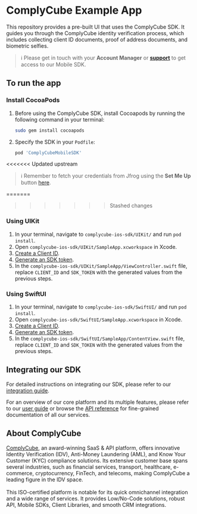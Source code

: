 # ComplyCube Example App

This repository provides a pre-built UI that uses the ComplyCube SDK. It guides you through the ComplyCube identity verification process, which includes collecting client ID documents, proof of address documents, and biometric selfies.

> :information_source: Please get in touch with your **Account Manager** or **[support](https://support.complycube.com/hc/en-gb/requests/new)** to get access to our Mobile SDK.

## To run the app

### Install CocoaPods

1. Before using the ComplyCube SDK, install Cocoapods by running the following command in your terminal:

   ```bash
   sudo gem install cocoapods
   ```

2. Specify the SDK in your `Podfile`:

   ```bash
   pod 'ComplyCubeMobileSDK'
   ```

<<<<<<< Updated upstream
> :information_source: Remember to fetch your credentials from Jfrog using the **Set Me Up** button [here](https://complycuberepo.jfrog.io/ui/repos/tree/General/cc-cocoapods-release-local).

=======
>>>>>>> Stashed changes
### Using UIKit

1. In your terminal, navigate to `complycube-ios-sdk/UIKit/` and run `pod install`.
2. Open `complycube-ios-sdk/UIKit/SampleApp.xcworkspace` in Xcode.
3. [Create a Client ID](https://docs.complycube.com/documentation/guides/mobile-sdk-guide/mobile-sdk-integration-guide#id-2.-create-a-client).
4. [Generate an SDK token](https://docs.complycube.com/documentation/guides/mobile-sdk-guide/mobile-sdk-integration-guide#id-3.-generate-an-sdk-token).
5. In the `complycube-ios-sdk/UIKit/SampleApp/ViewController.swift` file, replace `CLIENT_ID` and `SDK_TOKEN` with the generated values from the previous steps.

### Using SwiftUI

1. In your terminal, navigate to `complycube-ios-sdk/SwiftUI/` and run `pod install`.
2. Open `complycube-ios-sdk/SwiftUI/SampleApp.xcworkspace` in Xcode.
3. [Create a Client ID](https://docs.complycube.com/documentation/guides/mobile-sdk-guide/mobile-sdk-integration-guide#id-2.-create-a-client).
4. [Generate an SDK token](https://docs.complycube.com/documentation/guides/mobile-sdk-guide/mobile-sdk-integration-guide#id-3.-generate-an-sdk-token).
5. In the `complycube-ios-sdk/SwiftUI/SampleApp/ContentView.swift` file, replace `CLIENT_ID` and `SDK_TOKEN` with the generated values from the previous steps.

## Integrating our SDK

For detailed instructions on integrating our SDK, please refer to our [integration guide](https://docs.complycube.com/documentation/guides/mobile-sdk-guide/mobile-sdk-integration-guide).

For an overview of our core platform and its multiple features, please refer to our [user guide](https://docs.complycube.com) or browse the [API reference](https://docs.complycube.com/api-reference) for fine-grained documentation of all our services.


## About ComplyCube

[ComplyCube](https://www.complycube.com/en), an award-winning SaaS & API platform, offers innovative Identity Verification (IDV), Anti-Money Laundering (AML), and Know Your Customer (KYC) compliance solutions. Its extensive customer base spans several industries, such as financial services, transport, healthcare, e-commerce, cryptocurrency, FinTech, and telecoms, making ComplyCube a leading figure in the IDV space.
<br>
<br>
This ISO-certified platform is notable for its quick omnichannel integration and a wide range of services. It provides Low/No-Code solutions, robust API, Mobile SDKs, Client Libraries, and smooth CRM integrations.
